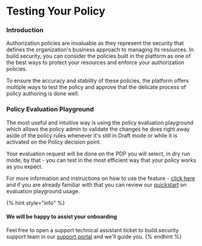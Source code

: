 # Testing Your Policy

### Introduction

Authorization policies are invaluable as they represent the security that defines the organization's business approach to managing its resources. In build.security, you can consider the policies built in the platform as one of the best ways to protect your resources and enforce your authorization policies.

To ensure the accuracy and stability of these policies, the platform offers multiple ways to test the policy and approve that the delicate process of policy authoring is done well.

### Policy Evaluation Playground

The most useful and intuitive way is using the policy evaluation playground which allows the policy admin to validate the changes he does right away aside of the policy rules whenever it's still in Draft mode or while it is activated on the Policy decision point.

Your evaluation request will be done on the PDP you will select, in dry run mode, by that - you can test in the most efficient way that your policy works as you expect.

For more information and instructions on how to use the feature - [click here](../../documentation/policies/policy-evaluation-playground.md) and if you are already familiar with that you can review our [quickstart](dry-run-evaluation.md) on evaluation playground usage.

{% hint style="info" %}
#### We will be happy to assist your onboarding

Feel free to open a support technical assistant ticket to build.security support team in our [support portal](https://build-security.atlassian.net/servicedesk/customer/user/login?destination=portals) and we'll guide you.
{% endhint %}


